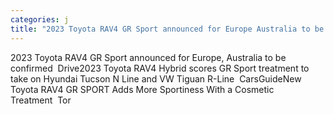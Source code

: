 ```yaml
---
categories: j
title: "2023 Toyota RAV4 GR Sport announced for Europe Australia to be confirmed  Drive"
---
```

2023 Toyota RAV4 GR Sport announced for Europe, Australia to be confirmed&nbsp;&nbsp;Drive2023 Toyota RAV4 Hybrid scores GR Sport treatment to take on Hyundai Tucson N Line and VW Tiguan R-Line&nbsp;&nbsp;CarsGuideNew Toyota RAV4 GR SPORT Adds More Sportiness With a Cosmetic Treatment&nbsp;&nbsp;Tor